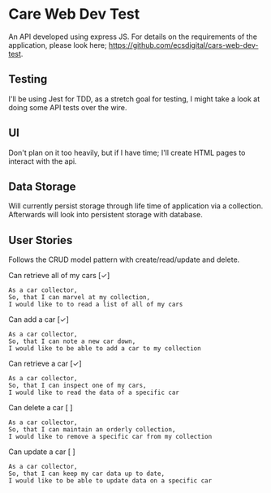 # Care Web Dev Test

An API developed using express JS. For details on the requirements of the application,
please look here; https://github.com/ecsdigital/cars-web-dev-test.

## Testing

I'll be using Jest for TDD, as a stretch goal for testing, I might take a look
at doing some API tests over the wire.


## UI

Don't plan on it too heavily, but if I have time; I'll create HTML pages to
interact with the api.


## Data Storage

Will currently persist storage through life time of application via a collection.
Afterwards will look into persistent storage with database.


## User Stories

Follows the CRUD model pattern with create/read/update and delete.

Can retrieve all of my cars [✓]
```
As a car collector,
So, that I can marvel at my collection,
I would like to to read a list of all of my cars
```

Can add a car [✓]
```
As a car collector,
So, that I can note a new car down,
I would like to be able to add a car to my collection
```

Can retrieve a car [✓]
```
As a car collector,
So, that I can inspect one of my cars,
I would like to read the data of a specific car
```

Can delete a car [ ]
```
As a car collector,
So, that I can maintain an orderly collection,
I would like to remove a specific car from my collection
```

Can update a car [ ]
```
As a car collector,
So, that I can keep my car data up to date,
I would like to be able to update data on a specific car
```
